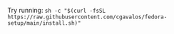 Try running:
`sh -c "$(curl -fsSL https://raw.githubusercontent.com/cgavalos/fedora-setup/main/install.sh)"`
